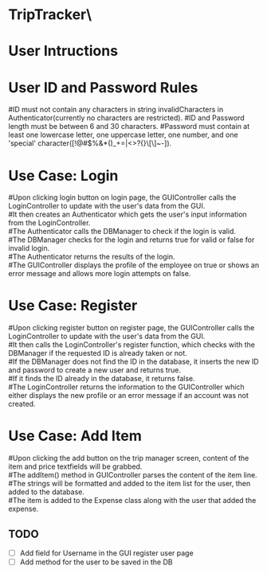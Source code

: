 # TripTracker\
#####
# User Intructions
#####
# User ID and Password Rules
#ID must not contain any characters in string invalidCharacters in Authenticator(currently no characters are restricted).
#ID and Password length must be between 6 and 30 characters.
#Password must contain at least one lowercase letter, one uppercase letter, one number, and one 'special' character([!@#$%&*()_+=|<>?{}\\[\\]~-]).
#####
#####
#####
# Use Case: Login
#Upon clicking login button on login page, the GUIController calls the LoginController to update with the user's data from the GUI.<br>
#It then creates an Authenticator which gets the user's input information from the LoginController.<br>
#The Authenticator calls the DBManager to check if the login is valid.<br>
#The DBManager checks for the login and returns true for valid or false for invalid login.<br>
#The Authenticator returns the results of the login.<br>
#The GUIController displays the profile of the employee on true or shows an error message and allows more login attempts on false.<br>
#####
# Use Case: Register
#Upon clicking register button on register page, the GUIController calls the LoginController to update with the user's data from the GUI.<br>
#It then calls the LoginController's register function, which checks with the DBManager if the requested ID is already taken or not.<br>
#If the DBManager does not find the ID in the database, it inserts the new ID and password to create a new user and returns true.<br>
#If it finds the ID already in the database, it returns false.<br>
#The LoginController returns the information to the GUIController which either displays the new profile or an error message if an account was not created.<br>
#####
# Use Case: Add Item
#Upon clicking the add button on the trip manager screen, content of the item and price textfields will be grabbed.<br>
#The addItem() method in GUIController parses the content of the item line.<br>
#The strings will be formatted and added to the item list for the user, then added to the database.<br>
#The item is added to the Expense class along with the user that added the expense.<br>
#####


## TODO
- [ ] Add field for Username in the GUI register user page
- [ ] Add method for the user to be saved in the DB
